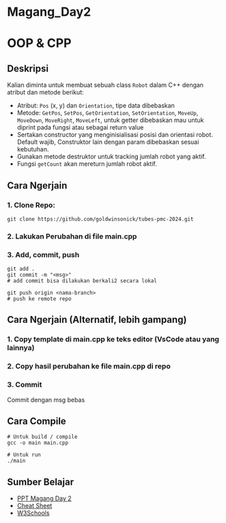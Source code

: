 # Magang_Day2
# OOP & CPP
## Deskripsi
Kalian diminta untuk membuat sebuah class `Robot` dalam C++ dengan atribut dan metode berikut:
- Atribut: `Pos` (x, y) dan `Orientation`, tipe data dibebaskan
- Metode: `GetPos`, `SetPos`, `GetOrientation`, `SetOrientation`, `MoveUp`, `MoveDown`, `MoveRight`, `MoveLeft`, untuk getter dibebaskan mau untuk diprint pada fungsi atau sebagai return value
- Sertakan constructor yang menginisialisasi posisi dan orientasi robot. Default wajib, Construktor lain dengan param dibebaskan sesuai kebutuhan.
- Gunakan metode destruktor untuk tracking jumlah robot yang aktif.
- Fungsi `getCount` akan mereturn jumlah robot aktif.

## Cara Ngerjain
### 1. Clone Repo:
```
git clone https://github.com/goldwinsonick/tubes-pmc-2024.git
```

### 2. Lakukan Perubahan di file main.cpp
### 3. Add, commit, push
```
git add .
git commit -m "<msg>"
# add commit bisa dilakukan berkali2 secara lokal

git push origin <nama-branch>
# push ke remote repo
```
## Cara Ngerjain (Alternatif, lebih gampang)
### 1. Copy template di main.cpp ke teks editor (VsCode atau yang lainnya)
### 2. Copy hasil perubahan ke file main.cpp di repo
### 3. Commit
Commit dengan msg bebas
## Cara Compile
``` 
# Untuk build / compile
gcc -o main main.cpp

# Untuk run
./main

```      
## Sumber Belajar
- [PPT Magang Day 2](https://www.canva.com/design/DAGE2HPX32g/5PpVyz0tu0N4T4ek3Zeogg/edit)
- [Cheat Sheet](https://dranolia.medium.com/c-cheatsheet-01a308f702bd)
- [W3Schools](https://www.w3schools.com/cpp/)
